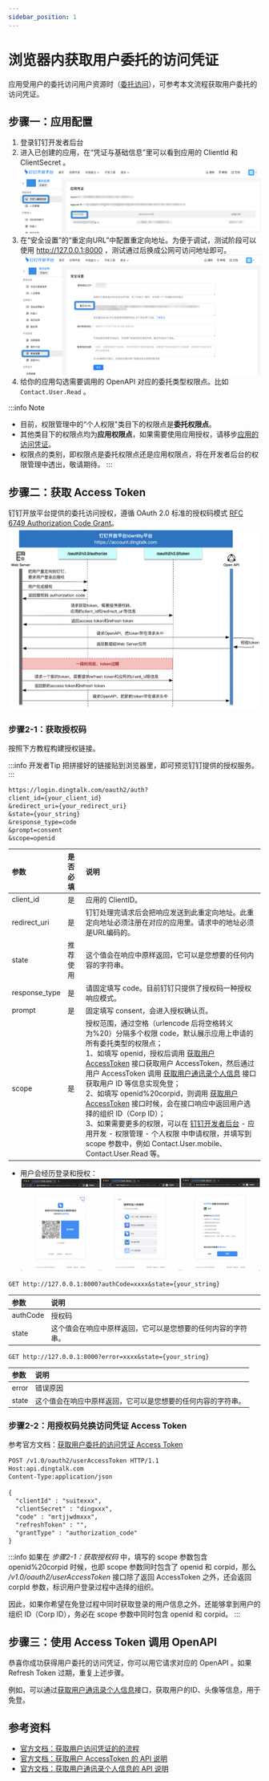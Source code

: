 ```yaml
---
sidebar_position: 1
---
```


# 浏览器内获取用户委托的访问凭证

应用受用户的委托访问用户资源时（[委托访问](/docs/learn/permission/intro/delegated_permission)），可参考本文流程获取用户委托的访问凭证。


## 步骤一：应用配置
1. 登录钉钉开发者后台
2. 进入已创建的应用，在“凭证与基础信息”里可以看到应用的 ClientId 和 ClientSecret 。
![应用的ClientId和ClientSecret](/img/develop/permission/client_id_secret.png)
3. 在“安全设置”的“重定向URL”中配置重定向地址。为便于调试，测试阶段可以使用 http://127.0.0.1:8000 ，测试通过后换成公网可访问地址即可。
![配置回调地址](/img/develop/permission/redirect_uri_config.png)
4. 给你的应用勾选需要调用的 OpenAPI 对应的委托类型权限点。比如 `Contact.User.Read` 。

:::info Note
* 目前，权限管理中的“个人权限"类目下的权限点是**委托权限点**。
* 其他类目下的权限点均为**应用权限点**，如果需要使用应用授权，请移步[应用的访问凭证](/docs/learn/permission/token/app_only_token)。
* 权限点的类别，即权限点是委托权限点还是应用权限点，将在开发者后台的权限管理中透出，敬请期待。
:::

## 步骤二：获取 Access Token
钉钉开放平台提供的委托访问授权，遵循 OAuth 2.0 标准的授权码模式 [RFC 6749 Authorization Code Grant](https://datatracker.ietf.org/doc/html/rfc6749#section-4.1)。
![授权码模式时序图](/img/learn/permission/auth_code_flow_sequence.png)


### 步骤2-1：获取授权码
按照下方教程构建授权链接。

:::info 开发者Tip
把拼接好的链接贴到浏览器里，即可预览钉钉提供的授权服务。
:::

```http
https://login.dingtalk.com/oauth2/auth?
client_id={your_client_id}
&redirect_uri={your_redirect_uri}
&state={your_string}
&response_type=code
&prompt=consent
&scope=openid
```

| 参数            | 是否必填 | 说明                                                                                                                                                                                                                                                                                                                                                                                                                                                                                                                                                                                                                                   |
|:--------------|:-----|:-------------------------------------------------------------------------------------------------------------------------------------------------------------------------------------------------------------------------------------------------------------------------------------------------------------------------------------------------------------------------------------------------------------------------------------------------------------------------------------------------------------------------------------------------------------------------------------------------------------------------------------|
| client_id     | 是    | 应用的 ClientID。                                                                                                                                                                                                                                                                                                                                                                                                                                                                                                                                                                                                                        |
| redirect_uri  | 是    | 钉钉处理完请求后会把响应发送到此重定向地址。此重定向地址必须注册在对应的应用里。请求中的地址必须是URL编码的。                                                                                                                                                                                                                                                                                                                                                                                                                                                                                                                                                                             |
| state         | 推荐使用 | 这个值会在响应中原样返回，它可以是您想要的任何内容的字符串。                                                                                                                                                                                                                                                                                                                                                                                                                                                                                                                                                                                                       |
| response_type | 是    | 请固定填写 code。目前钉钉只提供了授权码一种授权响应模式。                                                                                                                                                                                                                                                                                                                                                                                                                                                                                                                                                                                                      |
| prompt        | 是    | 固定填写 consent，会进入授权确认页。                                                                                                                                                                                                                                                                                                                                                                                                                                                                                                                                                                                                               |
| scope         | 是    | 授权范围，通过空格（urlencode 后将空格转义为%20）分隔多个权限 code，默认展示应用上申请的所有委托类型的权限点；<br/>1、如填写 openid，授权后调用 [获取用户 AccessToken](https://open.dingtalk.com/document/isvapp/obtain-user-token) 接口获取用户 AccessToken，然后通过用户 AccessToken 调用 [获取用户通讯录个人信息](https://open.dingtalk.com/document/isvapp/dingtalk-retrieve-user-information#) 接口获取用户 ID 等信息实现免登；<br/>2、如填写 openid%20corpid，则调用 [获取用户 AccessToken](https://open.dingtalk.com/document/isvapp/obtain-user-token) 接口时候，会在接口响应中返回用户选择的组织 ID（Corp ID）；<br/>3、如果需要更多的权限，可以在 [钉钉开发者后台](https://open-dev.dingtalk.com) - 应用开发 - 权限管理 - 个人权限 中申请权限，并填写到 scope 参数中，例如 Contact.User.mobile、Contact.User.Read 等。 |

* 用户会经历登录和授权：
  ![浏览器内用户授权UI](/img/learn/permission/auth_code_flow_browser_ui.png)

```http title="成功的响应"
GET http://127.0.0.1:8000?authCode=xxxx&state={your_string}
```

| 参数            | 说明                             |
|:--------------|:-------------------------------|
| authCode      | 授权码                            |
| state         | 这个值会在响应中原样返回，它可以是您想要的任何内容的字符串。 |


```http title="失败的响应"
GET http://127.0.0.1:8000?error=xxxx&state={your_string}
```

| 参数    | 说明                             |
|:------|:-------------------------------|
| error | 错误原因                           |
| state | 这个值会在响应中原样返回，它可以是您想要的任何内容的字符串。 |


### 步骤2-2：用授权码兑换访问凭证 Access Token
参考官方文档：[获取用户委托的访问凭证 Access Token](https://open.dingtalk.com/document/isvapp/obtain-user-token#)
```http request
POST /v1.0/oauth2/userAccessToken HTTP/1.1
Host:api.dingtalk.com
Content-Type:application/json

{
  "clientId" : "suitexxx",
  "clientSecret" : "dingxxx",
  "code" : "mrtjjwdmxxx",
  "refreshToken" : "",
  "grantType" : "authorization_code"
}
```

:::info
如果在 *步骤2-1：获取授权码* 中，填写的 scope 参数包含 openid%20corpid 时候，也即 scope 参数同时包含了 openid 和 corpid，那么 */v1.0/oauth2/userAccessToken* 接口除了返回 AccessToken 之外，还会返回 corpId 参数，标识用户登录过程中选择的组织。

因此，如果你希望在免登过程中同时获取登录的用户信息之外，还能够拿到用户的组织 ID（Corp ID），务必在 scope 参数中同时包含 openid 和 corpid。
:::

## 步骤三：使用 Access Token 调用 OpenAPI

恭喜你成功获得用户委托的访问凭证，你可以用它请求对应的 OpenAPI 。如果 Refresh Token 过期，重复上述步骤。

例如，可以通过[获取用户通讯录个人信息](https://open.dingtalk.com/document/isvapp/dingtalk-retrieve-user-information)接口，获取用户的ID、头像等信息，用于免登。

##  参考资料

* [官方文档：获取用户访问凭证的的流程](https://open.dingtalk.com/document/isvapp/obtain-identity-credentials)
* [官方文档：获取用户 AccessToken 的 API 说明](https://open.dingtalk.com/document/isvapp/obtain-user-token)
* [官方文档：获取用户通讯录个人信息的 API 说明](https://open.dingtalk.com/document/isvapp/dingtalk-retrieve-user-information)
